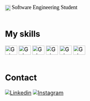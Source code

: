 <div style="display:inline_block"><br/>
<img align="center" alt="Gui-python" height="20" width="18"src="https://images.emojiterra.com/google/noto-emoji/v2.034/128px/1f4da.png"> <font color="#000000"><font size="4"> <font face="Georgia"> <size=""> Software Engineering Student </font> <br/>
<br/>

## My skills
<div style="display:inline_block">
<img align="center" alt="Gui-python" height="30" width="40"src="https://cdn.jsdelivr.net/gh/devicons/devicon/icons/python/python-original.svg">
<img align="center" alt="Gui-html5" height="30" width="40"src="https://cdn.jsdelivr.net/gh/devicons/devicon/icons/html5/html5-original.svg">
<img align="center" alt="Gui-html5" height="30" width="40"src="https://cdn.jsdelivr.net/gh/devicons/devicon/icons/css3/css3-original.svg">
<img align="center" alt="Gui-html5" height="30" width="40"src="https://cdn.jsdelivr.net/gh/devicons/devicon/icons/mysql/mysql-original.svg"> 
<img align="center" alt="Gui-html5" height="30" width="40"src="https://w7.pngwing.com/pngs/612/832/png-transparent-oracle-black-logo-tech-companies.png">
<img align="center" alt="Gui-html5" height="30" width="40"src="https://cdn-icons-png.flaticon.com/512/5968/5968252.png"> <br/>
<br/>

## Contact 
[![Linkedin](https://img.shields.io/badge/LinkedIn-0077B5?style=for-the-badge&logo=linkedin&logoColor=white)](https://www.linkedin.com/in/guirsantos/)
[![Instagram](https://img.shields.io/badge/Instagram-E4405F?style=for-the-badge&logo=instagram&logoColor=white)](https://www.instagram.com/guisantosd/)
</div>
